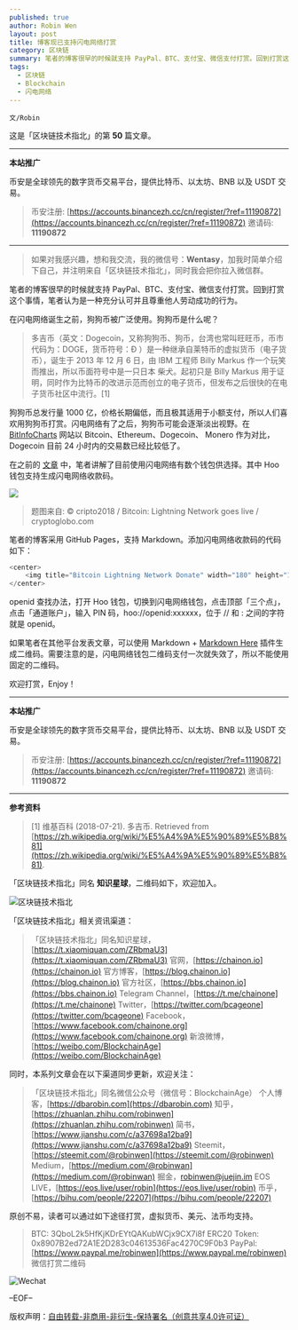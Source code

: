 ```yaml
---
published: true
author: Robin Wen
layout: post
title: 博客现已支持闪电网络打赏
category: 区块链
summary: 笔者的博客很早的时候就支持 PayPal、BTC、支付宝、微信支付打赏。回到打赏这个事情，笔者认为是一种充分认可并且尊重他人劳动成功的行为。如果笔者在其他平台发表文章，可以使用 Markdown + Markdown Here 插件生成二维码。需要注意的是，闪电网络钱包二维码支付一次就失效了，所以不能使用固定的二维码。本博客开通了闪电网络打赏，读者可以扫描下方的闪电网络二维码（博客右侧导航栏也有）进行打赏。
tags:
  - 区块链
  - Blockchain
  - 闪电网络
---
```


`文/Robin`

这是「区块链技术指北」的第 **50** 篇文章。

***

**本站推广**

币安是全球领先的数字货币交易平台，提供比特币、以太坊、BNB 以及 USDT 交易。

> 币安注册: [https://accounts.binancezh.cc/cn/register/?ref=11190872](https://accounts.binancezh.cc/cn/register/?ref=11190872)
> 邀请码: **11190872**

***

> 如果对我感兴趣，想和我交流，我的微信号：**Wentasy**，加我时简单介绍下自己，并注明来自「区块链技术指北」，同时我会把你拉入微信群。

笔者的博客很早的时候就支持 PayPal、BTC、支付宝、微信支付打赏。回到打赏这个事情，笔者认为是一种充分认可并且尊重他人劳动成功的行为。

在闪电网络诞生之前，狗狗币被广泛使用。狗狗币是什么呢？

> 多吉币（英文：Dogecoin，又称狗狗币、狗币，台湾也常叫旺旺币，币市代码为：DOGE，货币符号：Ð ）是一种继承自莱特币的虚拟货币（电子货币），诞生于 2013 年 12 月 6 日，由 IBM 工程师 Billy Markus 作一个玩笑而推出，所以币面符号中是一只日本 柴犬。起初只是 Billy Markus 用于证明，同时作为比特币的改进示范而创立的电子货币，但发布之后很快的在电子货币社区中流行。[1]

狗狗币总发行量 1000 亿，价格长期偏低，而且极其适用于小额支付，所以人们喜欢用狗狗币打赏。闪电网络有了之后，狗狗币可能会逐渐淡出视野。在 [BitInfoCharts](https://bitinfocharts.com) 网站以 Bitcoin、Ethereum、Dogecoin、
Monero 作为对比，Dogecoin 目前 24 小时内的交易数已经比较低了。

在之前的 [文章](https://dbarobin.com/2019/03/16/bitcoin-lightning-network) 中，笔者讲解了目前使用闪电网络有数个钱包供选择。其中 Hoo 钱包支持生成闪电网络收款码。

![](https://cdn.dbarobin.com/bW6w12P.png)

> 题图来自: © cripto2018 / Bitcoin: Lightning Network goes live / cryptoglobo.com

笔者的博客采用 GitHub Pages，支持 Markdown。添加闪电网络收款码的代码如下：

``` js
<center>
    <img title="Bitcoin Lightning Network Donate" width="180" height="180" src="https://lnd.hoo.com/api/generate?openid=TruSwjrK2q57V484Tf0u&isimg=1" alt="Bitcoin Lightning Network Donate"/>
</center>
```

openid 查找办法，打开 Hoo 钱包，切换到闪电网络钱包，点击顶部「三个点」，点击「通道账户」，输入 PIN 码，hoo://openid:xxxxxx，位于 // 和 : 之间的字符就是 openid。

如果笔者在其他平台发表文章，可以使用 Markdown + [Markdown Here](https://markdown-here.com) 插件生成二维码。需要注意的是，闪电网络钱包二维码支付一次就失效了，所以不能使用固定的二维码。

欢迎打赏，Enjoy！

***

**本站推广**

币安是全球领先的数字货币交易平台，提供比特币、以太坊、BNB 以及 USDT 交易。

> 币安注册: [https://accounts.binancezh.cc/cn/register/?ref=11190872](https://accounts.binancezh.cc/cn/register/?ref=11190872)
> 邀请码: **11190872**

***

**参考资料**

> [1] 维基百科 (2018-07-21). 多吉币. Retrieved from [https://zh.wikipedia.org/wiki/%E5%A4%9A%E5%90%89%E5%B8%81](https://zh.wikipedia.org/wiki/%E5%A4%9A%E5%90%89%E5%B8%81).

「区块链技术指北」同名 **知识星球**，二维码如下，欢迎加入。

![区块链技术指北](https://cdn.dbarobin.com/3YzonTR.png)

「区块链技术指北」相关资讯渠道：

> 「区块链技术指北」同名知识星球，[https://t.xiaomiquan.com/ZRbmaU3](https://t.xiaomiquan.com/ZRbmaU3)
> 官网，[https://chainon.io](https://chainon.io)
> 官方博客，[https://blog.chainon.io](https://blog.chainon.io)
> 官方社区，[https://bbs.chainon.io](https://bbs.chainon.io)
> Telegram Channel，[https://t.me/chainone](https://t.me/chainone)
> Twitter，[https://twitter.com/bcageone](https://twitter.com/bcageone)
> Facebook，[https://www.facebook.com/chainone.org](https://www.facebook.com/chainone.org)
> 新浪微博，[https://weibo.com/BlockchainAge](https://weibo.com/BlockchainAge)

同时，本系列文章会在以下渠道同步更新，欢迎关注：

> 「区块链技术指北」同名微信公众号（微信号：BlockchainAge）
> 个人博客，[https://dbarobin.com](https://dbarobin.com)
> 知乎，[https://zhuanlan.zhihu.com/robinwen](https://zhuanlan.zhihu.com/robinwen)
> 简书，[https://www.jianshu.com/c/a37698a12ba9](https://www.jianshu.com/c/a37698a12ba9)
> Steemit，[https://steemit.com/@robinwen](https://steemit.com/@robinwen)
> Medium，[https://medium.com/@robinwan](https://medium.com/@robinwan)
> 掘金，[robinwen@juejin.im](https://juejin.im/user/5673ccae60b2260ee435f89a/posts)
> EOS LIVE，[https://eos.live/user/robin](https://eos.live/user/robin)
> 币乎，[https://bihu.com/people/22207](https://bihu.com/people/22207)

原创不易，读者可以通过如下途径打赏，虚拟货币、美元、法币均支持。

> BTC: 3QboL2k5HfKjKDrEYtQAKubWCjx9CX7i8f
> ERC20 Token: 0x8907B2ed72A1E2D283c04613536Fac4270C9F0b3
> PayPal: [https://www.paypal.me/robinwen](https://www.paypal.me/robinwen)
> 微信打赏二维码

![Wechat](https://cdn.dbarobin.com/SzoNl5b.jpg)

–EOF–

版权声明：[自由转载-非商用-非衍生-保持署名（创意共享4.0许可证）](http://creativecommons.org/licenses/by-nc-nd/4.0/deed.zh)
